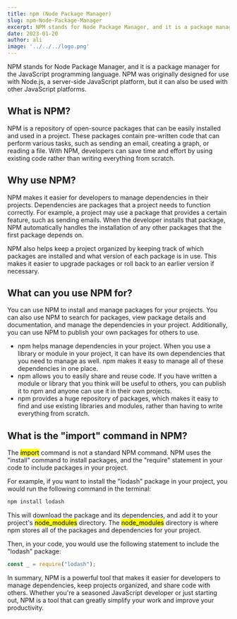 ```yaml
---
title: npm (Node Package Manager)
slug: npm-Node-Package-Manager
excerpt: NPM stands for Node Package Manager, and it is a package manager for the JavaScript programming language. NPM was originally designed for use with Node.js, a server-side JavaScript platform, but it can also be used with other JavaScript platforms.
date: 2023-01-20
author: ali
image: '../../../logo.png'
---
```


NPM stands for Node Package Manager, and it is a package manager for the JavaScript programming language. NPM was originally designed for use with Node.js, a server-side JavaScript platform, but it can also be used with other JavaScript platforms.

## What is NPM?

NPM is a repository of open-source packages that can be easily installed and used in a project. These packages contain pre-written code that can perform various tasks, such as sending an email, creating a graph, or reading a file. With NPM, developers can save time and effort by using existing code rather than writing everything from scratch.

## Why use NPM?

NPM makes it easier for developers to manage dependencies in their projects. Dependencies are packages that a project needs to function correctly. For example, a project may use a package that provides a certain feature, such as sending emails. When the developer installs that package, NPM automatically handles the installation of any other packages that the first package depends on.

NPM also helps keep a project organized by keeping track of which packages are installed and what version of each package is in use. This makes it easier to upgrade packages or roll back to an earlier version if necessary.

## What can you use NPM for?

You can use NPM to install and manage packages for your projects. You can also use NPM to search for packages, view package details and documentation, and manage the dependencies in your project. Additionally, you can use NPM to publish your own packages for others to use.

- npm helps manage dependencies in your project. When you use a library or module in your project, it can have its own dependencies that you need to manage as well. npm makes it easy to manage all of these dependencies in one place.
- npm allows you to easily share and reuse code. If you have written a module or library that you think will be useful to others, you can publish it to npm and anyone can use it in their own projects.
- npm provides a huge repository of packages, which makes it easy to find and use existing libraries and modules, rather than having to write everything from scratch.

## What is the "import" command in NPM?

The <mark class='rounded-md px-2 text-gray-200 font-bold bg-indigo-600'>import</mark> command is not a standard NPM command. NPM uses the "install" command to install packages, and the "require" statement in your code to include packages in your project.

For example, if you want to install the "lodash" package in your project, you would run the following command in the terminal:

```cmd
npm install lodash
```
This will download the package and its dependencies, and add it to your project's <mark class='rounded-md px-2 text-gray-200 font-bold bg-indigo-600'>node_modules</mark> directory. The <mark class='rounded-md px-2 text-gray-200 font-bold bg-indigo-600'>node_modules</mark> directory is where npm stores all of the packages and dependencies for your project.

Then, in your code, you would use the following statement to include the "lodash" package:

```js
const _ = require("lodash");
```

In summary, NPM is a powerful tool that makes it easier for developers to manage dependencies, keep projects organized, and share code with others. Whether you're a seasoned JavaScript developer or just starting out, NPM is a tool that can greatly simplify your work and improve your productivity.
